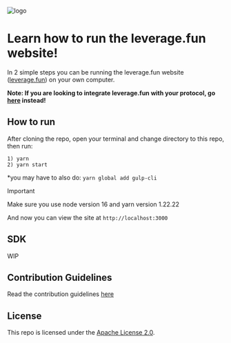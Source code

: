 ![logo](https://i.postimg.cc/3RQDRhTd/leverage-fun.png)

# Learn how to run the leverage.fun website!

In 2 simple steps you can be running the leverage.fun website ([leverage.fun](http://leverage.fun)) on your own computer.

**Note: If you are looking to integrate leverage.fun with your protocol, go [here](https://docs.leverage.fun/integration/overview) instead!**

## How to run

After cloning the repo, open your terminal and change directory to this repo, then run:

```
1) yarn
2) yarn start
```

\*you may have to also do: `yarn global add gulp-cli`

> [!IMPORTANT]  
> Make sure you use node version 16 and yarn version 1.22.22

And now you can view the site at `http://localhost:3000`

## SDK

WIP

## Contribution Guidelines

Read the contribution guidelines [here](/contribution.md)

## License

This repo is licensed under the [Apache License 2.0](https://en.wikipedia.org/wiki/Apache_License).
